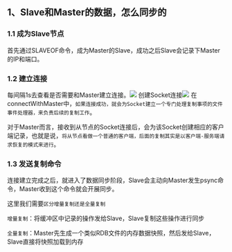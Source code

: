 
## 1、Slave和Master的数据，怎么同步的

### 1.1 成为Slave节点

首先通过SLAVEOF命令，成为Master的Slave，成功之后Slave会记录下Master的IP和端口。

### 1.2 建立连接

每间隔1s去查看是否需要和Master建立连接。![](https://image-for.oss-cn-guangzhou.aliyuncs.com/for-obsidian/Java_Study/2_%E5%AD%A6%E4%B9%A0%E7%AC%94%E8%AE%B0/1_Java%E8%AF%AD%E8%A8%80%E6%A0%B8%E5%BF%83/1_Java%E5%9F%BA%E7%A1%80/1_Java%E5%A4%8D%E4%B9%A0%E7%AC%94%E8%AE%B0/Pasted%20image%2020231116115254.png)
创建Socket连接![](https://image-for.oss-cn-guangzhou.aliyuncs.com/for-obsidian/Java_Study/2_%E5%AD%A6%E4%B9%A0%E7%AC%94%E8%AE%B0/1_Java%E8%AF%AD%E8%A8%80%E6%A0%B8%E5%BF%83/1_Java%E5%9F%BA%E7%A1%80/1_Java%E5%A4%8D%E4%B9%A0%E7%AC%94%E8%AE%B0/Pasted%20image%2020231116115306.png)
在connectWithMaster中，`如果连接成功，就会为Socket建立一个专门处理复制事项的文件事件处理器，来负责后续的复制工作`。

对于Master而言，接收到从节点的Socket连接后，会为该Socket创建相应的客户端记录，也就是说，`将从节点看做一个普通的客户端，后面的复制其实是以客户端-服务端请求恢复的模式来进行`。

### 1.3 发送复制命令

连接建立完成之后，就进入了数据同步阶段，Slave会主动向Master发生psync命令，Master收到这个命令就会开展同步。

这里我们需要`区分增量复制还是全量复制`

`增量复制`：将缓冲区中记录的操作发给Slave，Slave复制这些操作进行同步

`全量复制`：Master先生成一个类似RDB文件的内存数据快照，然后发给Slave，Slave直接将快照加载到内存